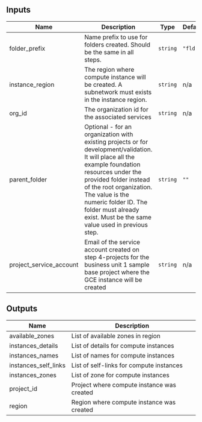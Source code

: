 <!-- BEGINNING OF PRE-COMMIT-TERRAFORM DOCS HOOK -->
## Inputs

| Name | Description | Type | Default | Required |
|------|-------------|------|---------|:--------:|
| folder\_prefix | Name prefix to use for folders created. Should be the same in all steps. | `string` | `"fldr"` | no |
| instance\_region | The region where compute instance will be created. A subnetwork must exists in the instance region. | `string` | n/a | yes |
| org\_id | The organization id for the associated services | `string` | n/a | yes |
| parent\_folder | Optional - for an organization with existing projects or for development/validation. It will place all the example foundation resources under the provided folder instead of the root organization. The value is the numeric folder ID. The folder must already exist. Must be the same value used in previous step. | `string` | `""` | no |
| project\_service\_account | Email of the service account created on step 4-projects for the business unit 1 sample base project where the GCE instance will be created | `string` | n/a | yes |

## Outputs

| Name | Description |
|------|-------------|
| available\_zones | List of available zones in region |
| instances\_details | List of details for compute instances |
| instances\_names | List of names for compute instances |
| instances\_self\_links | List of self-links for compute instances |
| instances\_zones | List of zone for compute instances |
| project\_id | Project where compute instance was created |
| region | Region where compute instance was created |

<!-- END OF PRE-COMMIT-TERRAFORM DOCS HOOK -->
